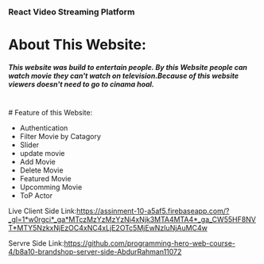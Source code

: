 ### React Video Streaming Platform



# About This Website:
<h5>
  This website was build to entertain people. By this Website people can watch movie they can't watch on television.Because of this website viewers doesn't need to go to cinama hoal.
</h5>
</br>
# Feature of this Website:

- Authentication
- Filter Movie by Catagory
- Slider 
- update movie
- Add Movie
- Delete Movie
- Featured Movie
- Upcomming Movie
- ToP Actor

Live Client Side Link:https://assinment-10-a5af5.firebaseapp.com/?_gl=1*w0rgci*_ga*MTczMzYzMzYzNi4xNjk3MTA4MTA4*_ga_CW55HF8NVT*MTY5NzkxNjEzOC4xNC4xLjE2OTc5MjEwNzIuNjAuMC4w

Servre Side Link:https://github.com/programming-hero-web-course-4/b8a10-brandshop-server-side-AbdurRahman11072
